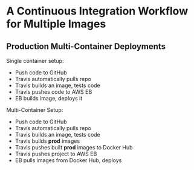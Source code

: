 # A Continuous Integration Workflow for Multiple Images

## Production Multi-Container Deployments

Single container setup: 
* Push code to GitHub
* Travis automatically pulls repo
* Travis builds an image, tests code
* Travis pushes code to AWS EB
* EB builds image, deploys it

Multi-Container Setup:  
* Push code to GitHub
* Travis automatically pulls repo
* Travis builds an image, tests code
* Travis builds **prod** images
* Travis pushes built **prod** images to Docker Hub
* Travis pushes project to AWS EB
* EB pulls images from Docker Hub, deploys
